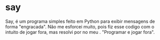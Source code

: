 # say
Say, é um programa simples feito em Python para exibir mensagens de forma "engracada".
Não me esforcei muito, pois fiz esse codigo com o intuito de jogar fora, mas resolvi por no meu <GitHub>.
"Programar e jogar fora".

